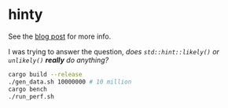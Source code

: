 # hinty

See the [blog post](https://jeremyfwebb.ninja/2025/2025-MAY-20) for more info.

I was trying to answer the question, _does `std::hint::likely()` or `unlikely()` **really** do anything?_

```sh
cargo build --release
./gen_data.sh 10000000 # 10 million
cargo bench
./run_perf.sh
```

 
